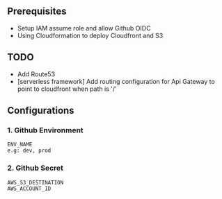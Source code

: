 ## Prerequisites
- Setup IAM assume role and allow Github OIDC
- Using Cloudformation to deploy Cloudfront and S3

## TODO
- Add Route53
- [serverless framework] Add routing configuration for Api Gateway to point to cloudfront when path is '/'

## Configurations
### 1. Github Environment
```
ENV_NAME
e.g: dev, prod
```
### 2. Github Secret 
```
AWS_S3_DESTINATION
AWS_ACCOUNT_ID
```
